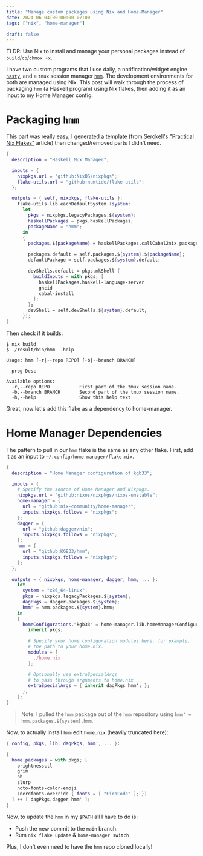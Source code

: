 ```yaml
---
title: "Manage custom packages using Nix and Home-Manager"
date: 2024-06-04T00:00:00-07:00
tags: ["nix", "home-manager"]

draft: false
---
```


TLDR: Use Nix to install and manage your personal packages instead of `build`/`cp`/`chmox +x`.

<!--more-->

I have two custom programs that I use daily, a notification/widget engine
[`nasty`](https://github.com/KGB33/nasty), and a `tmux` session manager
[`hmm`](https://github.com/KGB33/hmm). The development environments for both
are managed using Nix. This post will walk through the process of packaging
`hmm` (a Haskell program) using Nix flakes, then adding it as an input to my
Home Manager config.

# Packaging `hmm`

This part was really easy, I generated a template (from Serokell's ["Practical
Nix Flakes"](https://serokell.io/blog/practical-nix-flakes#haskell-(cabal))
article) then changed/removed parts I didn't need. 

```nix
{
  description = "Haskell Mux Manager";

  inputs = {
    nixpkgs.url = "github:NixOS/nixpkgs";
    flake-utils.url = "github:numtide/flake-utils";
  };

  outputs = { self, nixpkgs, flake-utils }:
    flake-utils.lib.eachDefaultSystem (system:
      let
        pkgs = nixpkgs.legacyPackages.${system};
        haskellPackages = pkgs.haskellPackages;
        packageName = "hmm";
      in
      {
        packages.${packageName} = haskellPackages.callCabal2nix packageName self rec { }

        packages.default = self.packages.${system}.${packageName};
        defaultPackage = self.packages.${system}.default;

        devShells.default = pkgs.mkShell {
          buildInputs = with pkgs; [
            haskellPackages.haskell-language-server
            ghcid
            cabal-install
          ];
        };
        devShell = self.devShells.${system}.default;
      });
}
```

Then check if it builds:

```shell
$ nix build
$ ./result/bin/hmm --help

Usage: hmm [-r|--repo REPO] [-b|--branch BRANCH]

  prog Desc

Available options:
  -r,--repo REPO           First part of the tmux session name.
  -b,--branch BRANCH       Second part of the tmux session name.
  -h,--help                Show this help text
```

Great, now let's add this flake as a dependency to home-manager.

# Home Manager Dependencies

The pattern to pull in our `hmm` flake is the same as any other flake. First, add it as
an input to `~/.config/home-manager/flake.nix`.

```nix
{
  description = "Home Manager configuration of kgb33";

  inputs = {
    # Specify the source of Home Manager and Nixpkgs.
    nixpkgs.url = "github:nixos/nixpkgs/nixos-unstable";
    home-manager = {
      url = "github:nix-community/home-manager";
      inputs.nixpkgs.follows = "nixpkgs";
    };
    dagger = {
      url = "github:dagger/nix";
      inputs.nixpkgs.follows = "nixpkgs";
    };
    hmm = {
      url = "github:KGB33/hmm";
      inputs.nixpkgs.follows = "nixpkgs";
    };
  };

  outputs = { nixpkgs, home-manager, dagger, hmm, ... }:
    let
      system = "x86_64-linux";
      pkgs = nixpkgs.legacyPackages.${system};
      dagPkgs = dagger.packages.${system};
      hmm' = hmm.packages.${system}.hmm;
    in
    {
      homeConfigurations."kgb33" = home-manager.lib.homeManagerConfiguration {
        inherit pkgs;

        # Specify your home configuration modules here, for example,
        # the path to your home.nix.
        modules = [
          ./home.nix
        ];

        # Optionally use extraSpecialArgs
        # to pass through arguments to home.nix
        extraSpecialArgs = { inherit dagPkgs hmm'; };
      };
    };
}
```

> Note: I pulled the `hmm` package out of the `hmm` repository using `hmm' = hmm.packages.${system}.hmm`.

Now, to actually install `hmm` edit `home.nix` (heavily truncated here):

```nix
{ config, pkgs, lib, dagPkgs, hmm', ... }:

{
  home.packages = with pkgs; [
    brightnessctl
    grim
    nh
    slurp
    noto-fonts-color-emoji
    (nerdfonts.override { fonts = [ "FiraCode" ]; })
  ] ++ [ dagPkgs.dagger hmm' ];
}
```

Now, to update the `hmm` in my `$PATH` all I have to do is:
  - Push the new commit to the `main` branch.
  - Rum `nix flake update` & `home-manager switch`

Plus, I don't even need to have the `hmm` repo cloned locally!
